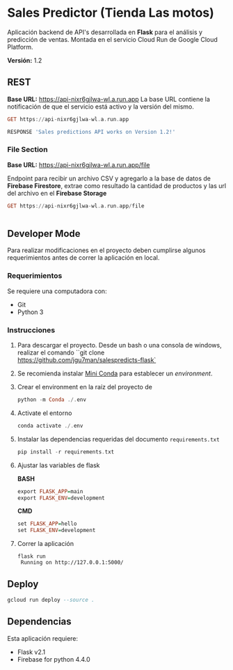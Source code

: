 # Sales Predictor (Tienda Las motos)
Aplicación backend de API's desarrollada en **Flask** para el análisis y predicción de ventas. Montada en el servicio Cloud Run de Google Cloud Platform.

**Versión:** 1.2

## REST
**Base URL:** https://api-nixr6gjlwa-wl.a.run.app
La base URL contiene la notificación de que el servicio está activo y la versión del mismo.

``` hs
GET https://api-nixr6gjlwa-wl.a.run.app
```
```py
RESPONSE 'Sales predictions API works on Version 1.2!'
```

### File Section
**Base URL:** https://api-nixr6gjlwa-wl.a.run.app/file

Endpoint para recibir un archivo CSV y agregarlo a la base de datos de **Firebase Firestore**, extrae como resultado la cantidad de productos y las url del archivo en el **Firebase Storage**

``` hs
GET https://api-nixr6gjlwa-wl.a.run.app/file
```
```json

```

## Developer Mode
Para realizar modificaciones en el proyecto deben cumplirse algunos requerimientos antes de correr la aplicación en local.

### Requerimientos 
Se requiere una computadora con:
  - Git 
  - Python 3

### Instrucciones
1. Para descargar el proyecto. Desde un bash o una consola de windows, realizar el comando ``git clone https://github.com/jgu7man/salespredicts-flask`
2. Se recomienda instalar [Mini Conda](https://docs.conda.io/en/latest/miniconda.html) para establecer un *environment*.

3. Crear el environment en la raíz del proyecto de

    ```hs
    python -m Conda ./.env
    ```

4. Activate el entorno

    ```hs
    conda activate ./.env
    ```

5. Instalar las dependencias requeridas del documento  `requirements.txt`

    ```hs
    pip install -r requirements.txt
    ```

6. Ajustar las variables de flask 

    **BASH**
    ```hs
    export FLASK_APP=main
    export FLASK_ENV=development
    ```

    **CMD**
    ```hs
    set FLASK_APP=hello
    set FLASK_ENV=development
    ```

7. Correr la aplicación
    ```
    flask run
     Running on http://127.0.0.1:5000/
    ```

## Deploy 
```hs
gcloud run deploy --source .
```

## Dependencias
Esta aplicación requiere: 
- Flask v2.1
- Firebase for python 4.4.0
